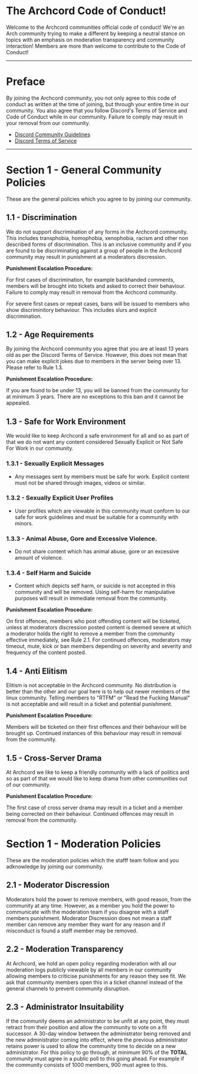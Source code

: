 # The Archcord Code of Conduct!
Welcome to the Archcord communities official code of conduct! We're an Arch community trying to make a different by keeping a neutral stance on topics with an emphasis on moderation transparency and community interaction! Members are more than welcome to contribute to the Code of Conduct!

---

# Preface
By joining the Archcord community, you not only agree to this code of conduct as written at the time of joining, but through your entire time in our community. You also agree that you follow Discord's Terms of Service and Code of Conduct while in our community. Failure to comply may result in your removal from our community.

- [Discord Community Guidelines](https://discord.com/guidelines)
- [Discord Terms of Service](https://discord.com/terms)

---

# Section 1 - General Community Policies
These are the general policies which you agree to by joining our community.

## 1.1 - Discrimination
We do not support discrimination of any forms in the Archcord community. This includes transphobia, homophobia, xenophobia, racism and other non described forms of discrimination. This is an inclusive community and if you are found to be discriminating against a group of people in the Archcord community may result in punishment at a moderators discression.

**Punishment Escalation Procedure:**

For first cases of discrimination, for example backhanded comments, members will be brought into tickets and asked to correct their behaviour. Failure to comply may result in removal from the Archcord community.

For severe first cases or repeat cases, bans will be issued to members who show discriminitory behaviour. This includes slurs and explicit discrimination.


## 1.2 - Age Requirements
By joining the Archcord community you agree that you are at least 13 years old as per the Discord Terms of Service. However, this does not mean that you can make explicit jokes due to members in the server being over 13. Please refer to Rule 1.3.

**Punishment Escalation Procedure:**

If you are found to be under 13, you will be banned from the community for at minimum 3 years. There are no exceptions to this ban and it cannot be appealed.


## 1.3 - Safe for Work Environment
We would like to keep Archcord a safe environment for all and so as part of that we do not want any content considered Sexually Explicit or Not Safe For Work in our community. 

### 1.3.1 - Sexually Explicit Messages
- Any messages sent by members must be safe for work. Explicit content must not be shared through images, videos or similar.

### 1.3.2 - Sexually Explicit User Profiles
- User profiles which are viewable in this community must conform to our safe for work guidelines and must be suitable for a community with minors.

### 1.3.3 - Animal Abuse, Gore and Excessive Violence.
- Do not share content which has animal abuse, gore or an excessive amount of violence.

### 1.3.4 - Self Harm and Suicide
- Content which depicts self harm, or suicide is not accepted in this community and will be removed. Using self-harm for manipulative purposes will result in immediate removal from the community.
  
**Punishment Escalation Procedure:**

On first offences, members who post offending content will be ticketed, unless at moderators discression posted content is deemed severe at which a moderator holds the right to remove a member from the community effective immediately, see Rule 2.1.
For continued offences, moderators may timeout, mute, kick or ban members depending on severity and severity and frequency of the content posted.

## 1.4 - Anti Elitism
Elitism is not acceptable in the Archcord community. No distribution is better than the other and our goal here is to help out newer members of the linux community. Telling members to "RTFM" or "Read the Fucking Manual" is not acceptable and will result in a ticket and potential punishment.

**Punishment Escalation Procedure:**

Members will be ticketed on their first offences and their behaviour will be brought up. Continued instances of this behaviour may result in removal from the community.

## 1.5 - Cross-Server Drama
At Archcord we like to keep a friendly community with a lack of politics and so as part of that we would like to keep drama from other communities out of our community.

**Punishment Escalation Procedure:**

The first case of cross server drama may result in a ticket and a member being corrected on their behaviour. Continued offences may result in removal from the community.

# Section 1 - Moderation Policies
These are the moderation policies which the stafff team follow and you adknowledge by joining our community.

## 2.1 - Moderator Discression
Moderators hold the power to remove members, with good reason, from the community at any time. However, as a member you hold the power to communicate with the moderation team if you disagree with a staff members punishment. Moderator Discression does not mean a staff member can remove any member they want for any reason and if misconduct is found a staff member may be removed.

## 2.2 - Moderation Transparency
At Archcord, we hold an open policy regarding moderation with all our moderation logs publicly viewable by all members in our community allowing members to criticise punishments for any reason they see fit. We ask that community members open this in a ticket channel instead of the general channels to prevent community disruption.

## 2.3 - Administrator Insuitability
If the community deems an administrator to be unfit at any point, they must retract from their position and allow the community to vote on a fit successor. A 30-day window between the administrator being removed and the new administrator coming into effect, where the previous administrator retains power is used to allow the community time to decide on a new administrator. For this policy to go through, at minimum 90% of the **TOTAL** community must agree in a public poll to this going ahead. For example if the community consists of 1000 members, 900 must agree to this.
